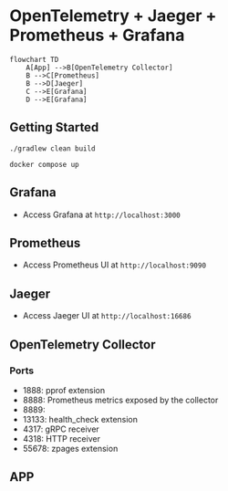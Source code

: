 # OpenTelemetry + Jaeger + Prometheus + Grafana

```mermaid
flowchart TD
    A[App] -->B[OpenTelemetry Collector]
    B -->C[Prometheus]
    B -->D[Jaeger]
    C -->E[Grafana]
    D -->E[Grafana]
```


## Getting Started

```shell
./gradlew clean build
```
```shell
docker compose up
```

## Grafana
- Access Grafana at `http://localhost:3000`

## Prometheus
- Access Prometheus UI at `http://localhost:9090`

## Jaeger
- Access Jaeger UI at `http://localhost:16686`

## OpenTelemetry Collector

### Ports
- 1888: pprof extension
- 8888: Prometheus metrics exposed by the collector
- 8889: 
- 13133: health_check extension 
- 4317: gRPC receiver
- 4318: HTTP receiver
- 55678: zpages extension

## APP
